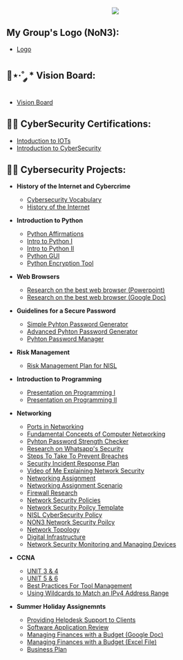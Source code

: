 <h1 align="center">
    <img src="https://readme-typing-svg.herokuapp.com/?font=Righteous&size=35&center=true&vCenter=true&width=500&height=70&duration=4000&lines=Hi+There!+👋;+I'm+Joel+Kelly!;" />
</h1>

<h2>My Group's Logo (NoN3):</h2>

- [Logo](https://drive.google.com/file/d/17dGS1xGtbKv_gBmNUs00f9Mo30SM6fH4/view?usp=drive_link)

<h2>🔭⋆·˚ ༘ *  Vision Board:</h2>

- [Vision Board](https://drive.google.com/file/d/1dI1Sx8EnZR7Rb1ZCqki3D5yGkBK2ahRI/view?usp=drive_link)

<h2>👨‍💻 CyberSecurity Certifications:</h2>

- [Intoduction to IOTs]()
- [Introduction to CyberSecurity](https://drive.google.com/file/d/1rX9gkoqojKbFFcJcU-OC4g9cEugKpZ1s/view)

<h2>👨‍💻 Cybersecurity Projects:</h2>

- <b>History of the Internet and Cybercrime</b>
  - [Cybersecurity Vocabulary](https://docs.google.com/document/d/1-iiG6yRVMRUsRDMODavO9VSN3wPQyP0V/edit?usp=drive_link&ouid=107615490055158631449&rtpof=true&sd=true)
  - [History of the Internet](https://drive.google.com/file/d/1MvKJKE10-EgPk70ekeGUIzIQcAxrDg6j/view?usp=drive_link)
  
- <b>Introduction to Python</b>
  - [Python Affirmations](https://drive.google.com/file/d/1-2WawOl-dgbxhy_cDncodlEkTdLTODQ6/view?usp=drive_link)
  - [Intro to Python I](https://drive.google.com/file/d/1yARbH-U5dBJ1go-DbgCNhuSwAphcxCns/view?usp=drive_link)
  - [Intro to Python II](https://drive.google.com/file/d/1XGnVIvsPZl-MhFFmiAw9ru1PtCjQzTYd/view?usp=drive_link)
  - [Python GUI](https://drive.google.com/file/d/1n0n_EMM62zhnXTWJ4Ii-PTK5nzhlXzBq/view?usp=drive_link)
  - [Python Encryption Tool](https://drive.google.com/file/d/1raW0DpvJQsyyaiW-F2VBdxxP1Xr8vWxX/view?usp=drive_link)

- <b>Web Browsers</b>
  - [Research on the best web browser (Powerpoint)](https://drive.google.com/file/d/1_CBjiSYzUYaL8uQDEAlTFrMq16_ETnCN/view?usp=drive_link)
  - [Research on the best web browser (Google Doc)](https://docs.google.com/document/d/1m987HQN4W9kBQALIvKKmbUjOmytnsitR/edit?usp=drive_link&ouid=107615490055158631449&rtpof=true&sd=true)
    
- <b>Guidelines for a Secure Password</b>
  - [Simple Pyhton Password Generator](https://drive.google.com/file/d/1H_ts8AU0Z7sifF6Y7vWIOo9mLgFMARD0/view?usp=drive_link)
  - [Advanced Pyhton Password Generator](https://drive.google.com/file/d/1BMlsl_72XRL_mdRA2lwrADvVbYMAYiMm/view?usp=drive_link)
  - [Pyhton Password Manager](https://drive.google.com/file/d/1eW1ZKLCzuQmTccFeUjm45VStpqFpvp9j/view?usp=drive_link)

- <b>Risk Management</b>
  - [Risk Management Plan for NISL](https://docs.google.com/document/d/1fiOU6JdiVlUJvSmDgBBXPt90HK58z5In/edit?usp=drive_link&ouid=107615490055158631449&rtpof=true&sd=true)

- <b>Introduction to Programming</b>
  - [Presentation on Programming I](https://drive.google.com/file/d/14IeRBD35jHoe1pTO8ez7CLzynIagj1u0/view?usp=drive_link)
  - [Presentation on Programming II](https://drive.google.com/file/d/1ZLCR23kR33AnfBi2baWgUuGvqN43jt1Y/view?usp=drive_link)

- <b>Networking</b>
  - [Ports in Networking](https://docs.google.com/document/d/1IkbB2tTX8ZZyc_vqDEk4CPB2Qcj06HPc/edit?usp=drive_link&ouid=107615490055158631449&rtpof=true&sd=true)
  - [Fundamental Concepts of Computer Networking](https://docs.google.com/document/d/1kJXv8hmWxxSAVwEsEFi1UiH4XEdVKXlR/edit?usp=drive_link&ouid=107615490055158631449&rtpof=true&sd=true)
  - [Pyhton Password Strength Checker](https://drive.google.com/file/d/1VTy-TBupyq_qIhCuVxFbsbWEFWqve0AY/view?usp=drive_link)
  - [Research on Whatsapp's Security](https://drive.google.com/file/d/1Ds8KXI7l4viIRvG3Gf2lCTG0hgA0_1jS/view?usp=drive_link)
  - [Steps To Take To Prevent Breaches](https://drive.google.com/file/d/1ulqxLM6URHi2Qc08zMNXU_rQeqZuTXi5/view?usp=drive_link)
  - [Security Incident Response Plan](https://docs.google.com/document/d/1lB-Z_jZmDa7MykHriswx4B7phzFvXZsq/edit?usp=drive_link&ouid=107615490055158631449&rtpof=true&sd=true)
  - [Video of Me Explaining Network Security](https://drive.google.com/file/d/1Ik8jIKIwjsYkC77wJXDhn8QuIYhSfZKa/view?usp=drive_link)
  - [Networking Assignment](https://drive.google.com/file/d/1C7neKPgjaPbc9YNpS00lgiawuwpZkXuv/view?usp=drive_link)
  - [Networking Assignment Scenario](https://docs.google.com/document/d/184DjeHZf6CpKs8_H7ZkJYnZBSek5PvqR_W021pD5gdE/edit?usp=drive_link)
  - [Firewall Research](https://docs.google.com/document/d/1eS99wi6taoyiU1H_JPHDkbXimxArFLcS/edit?usp=drive_link&ouid=107615490055158631449&rtpof=true&sd=true)
  - [Network Security Policies](https://drive.google.com/file/d/1K4ldZ2tCqL0OfMjkHAQFcLmoOg2KsXiG/view?usp=drive_link)
  - [Network Security Poilcy Template](https://docs.google.com/document/d/1ou6GXfrxr33Hf2pT2BiT5RaSnMPj--y4/edit?usp=drive_link&ouid=107615490055158631449&rtpof=true&sd=true)
  - [NISL CyberSecurity Policy](https://drive.google.com/file/d/1ErH9SqHpoWexE1p_2Mxgbb9J1tLEESoy/view?usp=drive_link)
  - [NON3 Network Security Poilcy](https://docs.google.com/document/d/1Ws7wCBNPLxhZx_mFmsvjCRRa21sYiSyB/edit?usp=drive_link&ouid=107615490055158631449&rtpof=true&sd=true)
  - [Network Topology](https://drive.google.com/file/d/1F3j7BSerq7NP3TYx_Zcd44hAnvmVYE6e/view?usp=drive_link)
  - [Digital Infrastructure](https://drive.google.com/file/d/1fVeCnxvIJ41LrDnLg-zbSbrLygoGeXnL/view?usp=drive_link)
  - [Network Security Monitoring and Managing Devices](https://drive.google.com/file/d/1ulqxLM6URHi2Qc08zMNXU_rQeqZuTXi5/view?usp=drive_link)

- <b>CCNA</b>
   - [UNIT 3 & 4](https://drive.google.com/file/d/1a-paz5eD1j8D0nUzflVLOZXk7n0dsXwe/view?usp=drive_link)
   - [UNIT 5 & 6](https://drive.google.com/file/d/1YQkogemm5fHk7Pdg1JTOT3sqohEi4csH/view?usp=drive_link)
   - [Best Practices For Tool Management](https://drive.google.com/file/d/1K9E-V60HHQf11NsGQGw0KKk2UFE6wN0E/view?usp=drive_link)
   - [Using Wildcards to Match an IPv4 Address Range](https://drive.google.com/file/d/1zegUd7EACJy_L7_kFdhfjyHngAUlXXYk/view?usp=drive_link)

- <b>Summer Holiday Assignemnts</b>
  - [Providing Helpdesk Support to Clients](https://docs.google.com/document/d/19tEqOvCYY4sIuQZbQEhSkKeKI_BEDBQd/edit?usp=drive_link&ouid=107615490055158631449&rtpof=true&sd=true)
  - [Software Application Review](https://docs.google.com/document/d/1_rQNbegDDR33P9Y3Ifsp8ud9NFLmbdXa/edit?usp=drive_link&ouid=107615490055158631449&rtpof=true&sd=true)
  - [Managing Finances with a Budget (Google Doc)](https://drive.google.com/file/d/1W9QK5h-6jrHSEakH5Z4eN83gY9KpaDY_/view?usp=drive_link)
  - [Managing Finances with a Budget (Excel File)](https://docs.google.com/spreadsheets/d/1X6TqQ-WCdmILElthCCVBd9l259aLdhHt/edit?usp=drive_link&ouid=107615490055158631449&rtpof=true&sd=true)
  - [Business Plan](https://docs.google.com/document/d/1dZLBAqIRKaAbkFPCYjJsFGeRXQuusN0IqNlbYjShBYM/edit?usp=drive_link)
